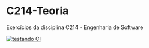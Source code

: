 # C214-Teoria
Exercícios da disciplina C214 - Engenharia de Software

[![testando CI](https://github.com/AlvaroBreno/C214-Teoria/actions/workflows/maven.yml/badge.svg)](https://github.com/AlvaroBreno/C214-Teoria/actions/workflows/maven.yml)
